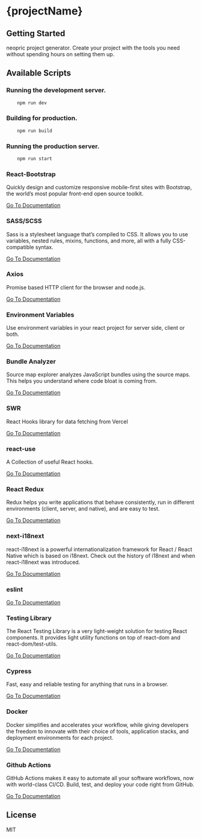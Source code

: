 # {projectName}



## Getting Started

neopric project generator. Create your project with the tools you need without spending hours on setting them up.

## Available Scripts

### Running the development server.

```bash
    npm run dev
```

### Building for production.

```bash
    npm run build
```

### Running the production server.

```bash
    npm run start
```


### **React-Bootstrap**

Quickly design and customize responsive mobile-first sites with Bootstrap, the world’s most popular front-end open source toolkit.

[Go To Documentation](https://getbootstrap.com/docs/5.0/getting-started/introduction/)


### **SASS/SCSS**

Sass is a stylesheet language that’s compiled to CSS. It allows you to use variables, nested rules, mixins, functions, and more, all with a fully CSS-compatible syntax.

[Go To Documentation](https://sass-lang.com/documentation)


### **Axios**

Promise based HTTP client for the browser and node.js.

[Go To Documentation](https://github.com/axios/axios)


### **Environment Variables**

Use environment variables in your react project for server side, client or both.

[Go To Documentation](https://create-react-app.dev/docs/adding-custom-environment-variables/)


### **Bundle Analyzer**

Source map explorer analyzes JavaScript bundles using the source maps. This helps you understand where code bloat is coming from.

[Go To Documentation](https://github.com/danvk/source-map-explorer#readme)


### **SWR**

React Hooks library for data fetching from Vercel

[Go To Documentation](https://swr.vercel.app/)


### **react-use**

A Collection of useful React hooks.

[Go To Documentation](https://github.com/streamich/react-use)


### **React Redux**

Redux helps you write applications that behave consistently, run in different environments (client, server, and native), and are easy to test.

[Go To Documentation](https://redux.js.org/introduction/getting-started)


### **next-i18next**

react-i18next is a powerful internationalization framework for React / React Native which is based on i18next. Check out the history of i18next and when react-i18next was introduced.

[Go To Documentation](https://react.i18next.com)


### **eslint**



[Go To Documentation]()


### **Testing Library**

The React Testing Library is a very light-weight solution for testing React components. It provides light utility functions on top of react-dom and react-dom/test-utils.

[Go To Documentation](https://testing-library.com/docs/)


### **Cypress**

Fast, easy and reliable testing for anything that runs in a browser.

[Go To Documentation](https://docs.cypress.io/guides/overview/why-cypress.html)


### **Docker**

Docker simplifies and accelerates your workflow, while giving developers the freedom to innovate with their choice of tools, application stacks, and deployment environments for each project.

[Go To Documentation](https://www.docker.com/get-started)


### **Github Actions**

GitHub Actions makes it easy to automate all your software workflows, now with world-class CI/CD. Build, test, and deploy your code right from GitHub.

[Go To Documentation](https://docs.github.com/en/actions)



## License

MIT
